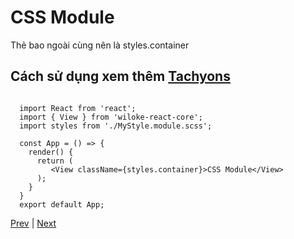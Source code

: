 [5]: ./tachyons.md
[7]: ./scss.md

<!-- content -->

# CSS Module

Thẻ bao ngoài cùng nên là styles.container

## Cách sử dụng xem thêm [Tachyons](https://tachyons.io/)

```JS

  import React from 'react';
  import { View } from 'wiloke-react-core';
  import styles from './MyStyle.module.scss';

  const App = () => {
    render() {
      return (
         <View className={styles.container}>CSS Module</View>
      );
    }
  }
  export default App;
```

<!-- end of content -->

[Prev][5] | [Next][7]
